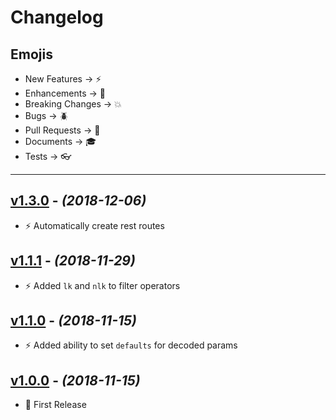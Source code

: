 # Changelog

## Emojis

- New Features -> :zap:
- Enhancements -> :star2:
- Breaking Changes -> :boom:
- Bugs -> :beetle:
- Pull Requests -> :book:
- Documents -> :mortar_board:
- Tests -> :eyeglasses:

---

## [v1.3.0](https://github.com/foxifyjs/foxify-restify-odin/releases/tag/v1.3.0) - *(2018-12-06)*

- :zap: Automatically create rest routes

## [v1.1.1](https://github.com/foxifyjs/foxify-restify-odin/releases/tag/v1.1.1) - *(2018-11-29)*

- :zap: Added `lk` and `nlk` to filter operators

## [v1.1.0](https://github.com/foxifyjs/foxify-restify-odin/releases/tag/v1.1.0) - *(2018-11-15)*

- :zap: Added ability to set `defaults` for decoded params

## [v1.0.0](https://github.com/foxifyjs/foxify-restify-odin/releases/tag/v1.0.0) - *(2018-11-15)*

- :tada: First Release
